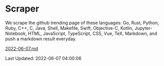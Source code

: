 # Scraper

We scrape the github trending page of these languages: Go, Rust, Python, Ruby, C++, C, Java, Shell, Makefile, Swift, Objective-C, Kotlin, Jupyter-Notebook, HTML, JavaScript, TypeScript, CSS, Vue, TeX, Markdown, and push a markdown result everyday.

[2022-06-07.md](https://github.com/yangwenmai/github-trending-backup/blob/master/2022-06-07.md)

Last Updated: 2022-06-07 04:00:06